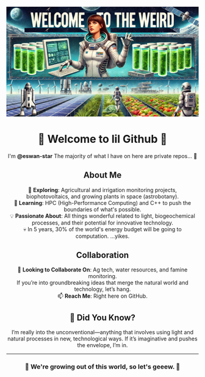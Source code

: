 <div align="center">
  
![yerp](https://github.com/eswan-star/pics/blob/main/fjisfjs%20.jpeg)
  
# 🌟 Welcome to lil Github 🌟

I'm **@eswan-star** The majority of what I have on here are private repos... 🤫

## About Me
🌱 **Exploring**: Agricultural and irrigation monitoring projects, biophotovoltaics, and growing plants in space (astrobotany).<br>
🚀 **Learning**: HPC (High-Performance Computing) and C++ to push the boundaries of what's possible.<br>
💡 **Passionate About**: All things wonderful related to light, biogeochemical processes, and their potential for innovative technology.<br>
💀 In 5 years, 30% of the world's energy budget will be going to computation. ...yikes.<br>

## Collaboration
💞 **Looking to Collaborate On**: Ag tech, water resources, and famine monitoring. <br>
If you’re into groundbreaking ideas that merge the natural world and technology, let’s hang.<br>
📫 **Reach Me**: Right here on GitHub. <br>

## 🧠 Did You Know?
I’m really into the unconventional—anything that involves using light and natural processes in new, technological ways. If it’s imaginative and pushes the envelope, I’m in.<br>

---

### 🌌 We're growing out of this world, so let's geeew. 🌱
</div>


<!---
eswan-star/eswan-star is a ✨ special ✨ repository because its `README.md` (this file) appears on your GitHub profile.
You can click the Preview link to take a look at your changes.
--->
